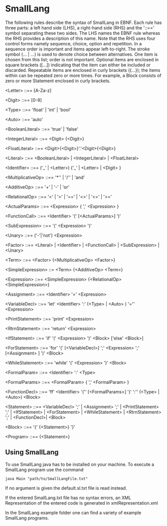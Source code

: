 # SmallLang

The following rules describe the syntax of SmallLang in EBNF. Each rule has three parts: a left hand side (LHS), a right-hand side (RHS) and the '::==' symbol separating these two sides. The LHS names the EBNF rule whereas the RHS provides a description of this name. Note that the RHS uses four control forms namely sequence, choice, option and repetition. In a sequence order is important and items appear left-to-right. The stroke symbol (... | ...) is used to denote choice between alternatives. One item is chosen from this list; order is not important. Optional items are enclosed in square brackets (\[...]) indicating that the item can either be included or discarded. Repeatable items are enclosed in curly brackets ({...}); the items within can be repeated zero or more times. For example, a Block consists of zero or more Statement enclosed in curly brackets.

\<Letter> ::== \[A-Za-z]

\<Digit> ::== \[0-9]

\<Type> ::== 'float' | 'int' | 'bool'

\<Auto> ::== 'auto'

\<BooleanLiteral> ::== 'true' | 'false'

\<IntegerLiteral> ::== \<Digit> {\<Digit>}

\<FloatLiteral> ::== \<Digit>{\<Digit>}'.'\<Digit>{\<Digit>}

\<Literal> ::== \<BooleanLiteral> | \<IntegerLiteral> | \<FloatLiteral>

\<Identifier> ::== ('\_' | \<Letter>) {'\_' | \<Letter> | \<Digit> }

\<MultiplicativeOp> ::== '*'' | '/'' | 'and'

\<AdditiveOp> ::== '+' | '-' | 'or'

\<RelationalOp> ::== '\<' | '>' | '\==' | '\<>' | '\<=' | '>='

\<ActualParams> ::== \<Expression> { ',' \<Expression> }

\<FunctionCall> ::== \<Identifier> '(' \[\<ActualParams>] ')'

\<SubExpression> ::==  '(' \<Expression> ')'

\<Unary> ::== ('-'|'not') \<Expression>

\<Factor> ::== \<Literal> | \<Identifier> | \<FunctionCall> | \<SubExpression> | \<Unary>

\<Term> ::== \<Factor> {\<MultiplicativeOp> \<Factor>}

\<SimpleExpression> ::= \<Term> {\<AdditiveOp> \<Term>}

\<Expression> ::== \<SimpleExpression> {\<RelationalOp> \<SimpleExpression>}

\<Assignment> ::== \<Identifier> '=' \<Expression>

\<VariableDecl> ::== 'let' \<Identifier> ':' (\<Type> | \<Auto> ) '='' \<Expression>

\<PrintStatement> ::== 'print' \<Expression>

\<RtrnStatement> ::== 'return' \<Expression>

\<IfStatement> ::== 'if' '(' \<Expression> ')' \<Block> \['else' \<Block>]

\<ForStatement> ::== 'for' '(' \[\<VariableDecl>] ';' \<Expression> ';' \[\<Assignment> ] ')' \<Block>

\<WhileStatement> ::== 'while' '(' \<Expression> ')' \<Block>

\<FormalParam> ::== \<Identifier> ':' \<Type>

\<FormalParams> ::== \<FormalParam> { ',' \<FormalParam> }

\<FunctionDecl> ::== 'ff' \<Identifier> '('' \[\<FormalParams>] ')' ':'' (\<Type> | \<Auto>) \<Block>

\<Statement> ::== \<VariableDecl> ';' | \<Assignment> ';' | \<PrintStatement> ';' | \<IfStatement> | \<ForStatement> | \<WhileStatement> | \<RtrnStatement> ';' | \<FunctionDecl>| \<Block>

\<Block> ::== '{' {\<Statement>} '}'

\<Program> ::== {\<Statement>}

## Using SmallLang
To use SmallLang java has to be installed on your machine.
To execute a SmallLang program use the command
```
java Main "path/to/SmallLangFile.txt"
```

If no argument is given the default.sl.txt file is read instead.

If the entered SmallLang.txt file has no syntax errors, an XML Representation of the entered code is generated in xmlRepresentation.xml

In the SmallLang example folder one can find a variety of example SmallLang programs.
